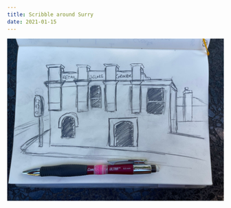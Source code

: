 ```yaml
---
title: Scribble around Surry
date: 2021-01-15
---
```


!['Scribble around Surry'](image/Grocery.jpeg)

